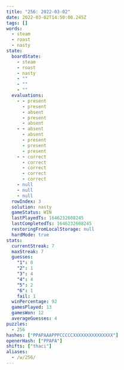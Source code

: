```yaml
---
title: "256: 2022-03-02"
date: 2022-03-02T14:50:08.245Z
tags: []
words:
  - steam
  - roast
  - nasty
state:
  boardState:
    - steam
    - roast
    - nasty
    - ""
    - ""
    - ""
  evaluations:
    - - present
      - present
      - absent
      - present
      - absent
    - - absent
      - absent
      - present
      - present
      - present
    - - correct
      - correct
      - correct
      - correct
      - correct
    - null
    - null
    - null
  rowIndex: 3
  solution: nasty
  gameStatus: WIN
  lastPlayedTs: 1646232608245
  lastCompletedTs: 1646232608245
  restoringFromLocalStorage: null
  hardMode: true
stats:
  currentStreak: 7
  maxStreak: 7
  guesses:
    "1": 0
    "2": 1
    "3": 4
    "4": 4
    "5": 2
    "6": 1
    fail: 1
  winPercentage: 92
  gamesPlayed: 13
  gamesWon: 12
  averageGuesses: 4
puzzles:
  - 256
hashes: ["PPAPAAAPPPCCCCCXXXXXXXXXXXXXXX"]
openerHash: ["PPAPA"]
shifts: ["thaci"]
aliases:
  - /w/256/
---
```

<!-- more -->
